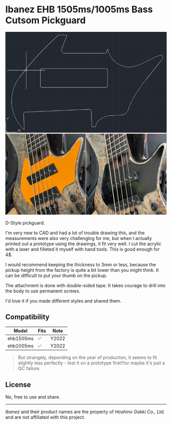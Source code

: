 # Ibanez EHB 1505ms/1005ms Bass Cutsom Pickguard

![Preview](/images/preview.PNG)
![Preview](/images/preview2.PNG)


D-Style pickguard.

I'm very new to CAD and had a lot of trouble drawing this, and the measurements were also very challenging for me, but when I actually printed out a prototype using the drawings, it fit very well. I cut the acrylic with a laser and filleted it myself with hand tools. This is good enough for 4$.

I would recommend keeping the thickness to 3mm or less, because the pickup height from the factory is quite a bit lower than you might think. It can be difficult to put your thumb on the pickup. 

The attachment is done with double-sided tape. It takes courage to drill into the body to use permanent screws.

I'd love it if you made different styles and shared them.



## Compatibility
| Model | Fits | Note |
| --- | --- | --- | 
| ehb1505ms | ✅ | Y2022 |
| ehb1005ms | ✅ | Y2022 |

>  But strangely, depending on the year of production, it seems to fit slightly less perfectly - test it on a prototype first!!!or maybe it's just a QC failure.


## License

No, free to use and share. 

---
*Ibanez* and their product names are the property of *Hoshino Gakki Co., Ltd.* and are not affiliated with this project.
